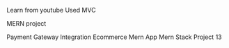Learn from youtube
Used MVC

MERN project

Payment Gateway Integration Ecommerce Mern App Mern Stack Project 13

<!-- https://merchant.pathao.com/api/v1/orders/all?merchant_order_id=TMS31514803&transfer_status=1&archive=0&page=1&limit=20
Bearer eyJ0eXAiOiJKV1QiLCJhbGciOiJSUzI1NiJ9.eyJhdWQiOiIzIiwianRpIjoiN2NjM2Y5Zjg5ZTA2YmQwN2UwNGZlMTlmYjY1ZjBhNDFjYWZjNWM3Y2E2MWMwNTRjODllMmY1Yzg1NTVjMzJhMWJjNzUzYzBiYmY0YzViYTYiLCJpYXQiOjE3NDQxNzAwNzguOTc2OTY4LCJuYmYiOjE3NDQxNzAwNzguOTc2OTcxLCJleHAiOjE3NTE5NDYwNzguOTY2ODc0LCJzdWIiOiIyODI3NzgiLCJzY29wZXMiOltdfQ.R5NkU2Vz_z2cPOHl_fcF6eTuiW6r0CQNK2CyJHvL3KeXirxkRN-lW9fQfjj8-qkLpuGjcSS5cSrtlS04OfMqwi3rhpFhfEMM0JHqa8Of_5PtyyReQMIiqpy57E6ANR57Vzj21wOL9ygvVG6SZvByjJgeQx8nzDqyMiENtwbiBVZ-zbGBvwswCKG0PWwOWU6zCmO6w2UsU3Z8DJWpmi2xCMwFsVgeiM5aUZV-Vu-J3woL7oG2Dl5qiKut-MRcXH9YzUimkANfCTdrvmUM0A-L3y4aU3FVwt26iE-_TVceuRZJALBYzENyynkhY4V5LTGxzuQm8iSaNdQWws4E1N40THhXVzoCTamDRXBt9NDcOYW7l-hnZf4F4jStTpTkqsyPcNTwO90-Po8C1IjocwrQ_zH-jbOIsBNbnuJprXfWYs4mbEAPEc7detplHdpZcVq21pOTYUJmCUT6xgSxdBLmON7j7ayCd_MmDV8k_tncOD9Vu-UKJ68QbXbVjwA-nOrCsrFXF1AmJmtUyuXJkInX8ebErYOUuNITsH-6xOiwcSL-yG_ugmwJn0v3e-Kog7hlUGz3TYTd_fkL2NZVa6Rm6hGrNRRHCifhUXf4HuHGSIQQrB2QNe1UehgvSj1yyM74DL97bLeyMwYSqVa29yyhdRCBEuSzgiYIYPwtgXN-Nck -->

